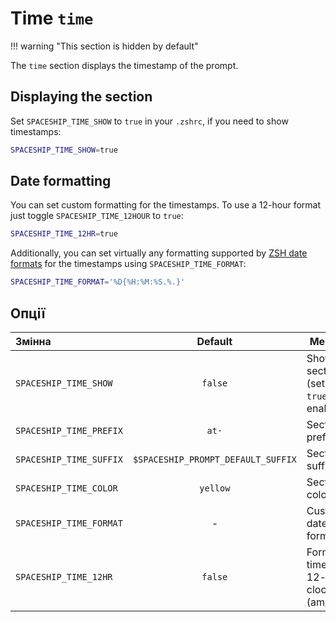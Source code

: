 # Time `time`

!!! warning "This section is hidden by default"

The `time` section displays the timestamp of the prompt.

## Displaying the section

Set `SPACESHIP_TIME_SHOW` to `true` in your `.zshrc`, if you need to show timestamps:

```zsh title=".zshrc"
SPACESHIP_TIME_SHOW=true
```

## Date formatting

You can set custom formatting for the timestamps. To use a 12-hour format just toggle `SPACESHIP_TIME_12HOUR` to `true`:

```zsh title=".zshrc"
SPACESHIP_TIME_12HR=true
```

Additionally, you can set virtually any formatting supported by [ZSH date formats](http://zsh.sourceforge.net/Doc/Release/Prompt-Expansion.html#Date-and-time) for the timestamps using `SPACESHIP_TIME_FORMAT`:

```zsh title=".zshrc"
SPACESHIP_TIME_FORMAT='%D{%H:%M:%S.%.}'
```

## Опції

| Змінна                  |              Default               | Meaning                                   |
|:----------------------- |:----------------------------------:| ----------------------------------------- |
| `SPACESHIP_TIME_SHOW`   |              `false`               | Show section (set to `true` for enabling) |
| `SPACESHIP_TIME_PREFIX` |               `at·`                | Section's prefix                          |
| `SPACESHIP_TIME_SUFFIX` | `$SPACESHIP_PROMPT_DEFAULT_SUFFIX` | Section's suffix                          |
| `SPACESHIP_TIME_COLOR`  |              `yellow`              | Section's color                           |
| `SPACESHIP_TIME_FORMAT` |                 -                  | Custom date formatting                    |
| `SPACESHIP_TIME_12HR`   |              `false`               | Format time using 12-hour clock (am/pm)   |
